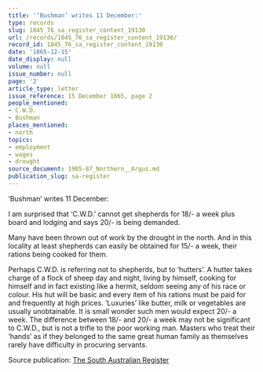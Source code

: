 ```yaml
---
title: '‘Bushman’ writes 11 December:'
type: records
slug: 1845_76_sa_register_content_19130
url: /records/1845_76_sa_register_content_19130/
record_id: 1845_76_sa_register_content_19130
date: '1865-12-15'
date_display: null
volume: null
issue_number: null
page: '2'
article_type: letter
issue_reference: 15 December 1865, page 2
people_mentioned:
- C.W.D.
- Bushman
places_mentioned:
- north
topics:
- employment
- wages
- drought
source_document: 1985-87_Northern__Argus.md
publication_slug: sa-register
---
```


‘Bushman’ writes 11 December:

I am surprised that ‘C.W.D.’ cannot get shepherds for 18/- a week plus board and lodging and says 20/- is being demanded.

Many have been thrown out of work by the drought in the north.  And in this locality at least shepherds can easily be obtained for 15/- a week, their rations being cooked for them.

Perhaps C.W.D. is referring not to shepherds, but to ‘hutters’.  A hutter takes charge of a flock of sheep day and night, living by himself, cooking for himself and in fact existing like a hermit, seldom seeing any of his race or colour.  His hut will be basic and every item of his rations must be paid for and frequently at high prices.  ‘Luxuries’ like butter, milk or vegetables are usually unobtainable.  It is small wonder such men would expect 20/- a week.  The difference between 18/- and 20/- a week may not be significant to C.W.D., but is not a trifle to the poor working man.  Masters who treat their ‘hands’ as if they belonged to the same great human family as themselves rarely have difficulty in procuring servants.

Source publication: [The South Australian Register](/publications/sa-register/)
